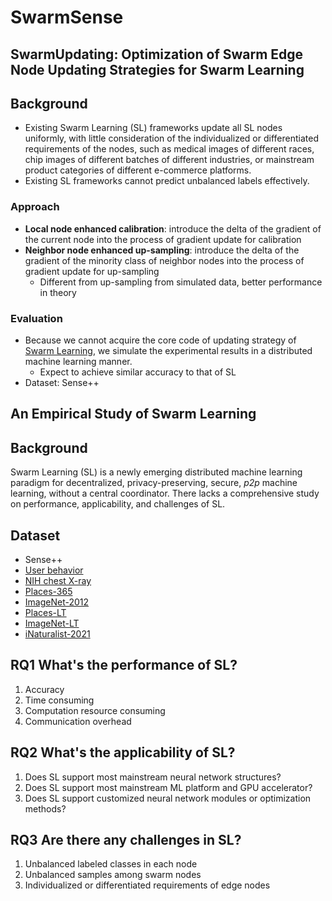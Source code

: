 # SwarmSense

## SwarmUpdating: Optimization of Swarm Edge Node Updating Strategies for Swarm Learning

## Background

+ Existing Swarm Learning (SL) frameworks update all SL nodes uniformly, with little consideration of the individualized or differentiated requirements of the nodes, such as medical images of different races, chip images of different batches of different industries, or mainstream product categories of different e-commerce platforms.
+ Existing SL frameworks cannot predict unbalanced labels effectively.

### Approach

+ **Local node enhanced calibration**: introduce the delta of the gradient of the current node into the process of gradient update for calibration
+ **Neighbor node enhanced up-sampling**: introduce the delta of the gradient of the minority class of neighbor nodes into the process of gradient update for up-sampling
  - Different from up-sampling from simulated data, better performance in theory

### Evaluation

+ Because we cannot acquire the core code of updating strategy of [Swarm Learning](https://github.com/HewlettPackard/swarm-learning), we simulate the experimental results in a distributed machine learning manner.
  - Expect to achieve similar accuracy to that of SL
+ Dataset: Sense++

## An Empirical Study of Swarm Learning

## Background

Swarm Learning (SL) is a newly emerging distributed machine learning paradigm for decentralized, privacy-preserving, secure, *p2p* machine learning, without a central coordinator. There lacks a comprehensive study on performance, applicability, and challenges of SL.

## Dataset

+ Sense++
+ [User behavior](https://tianchi.aliyun.com/dataset/dataDetail?dataId=649)
+ [NIH chest X-ray](https://www.kaggle.com/nih-chest-xrays/data)
+ [Places-365](http://places2.csail.mit.edu/)
+ [ImageNet-2012](http://www.image-net.org/)
+ [Places-LT](https://liuziwei7.github.io/projects/LongTail.html)
+ [ImageNet-LT](https://liuziwei7.github.io/projects/LongTail.html)
+ [iNaturalist-2021](https://github.com/visipedia/inat_comp/tree/master/2021)

## RQ1 What's the performance of SL?

1. Accuracy
2. Time consuming
3. Computation resource consuming
4. Communication overhead

## RQ2 What's the applicability of SL?

1. Does SL support most mainstream neural network structures?
2. Does SL support most mainstream ML platform and GPU accelerator?
3. Does SL support customized neural network modules or optimization methods?

## RQ3 Are there any challenges in SL?

1. Unbalanced labeled classes in each node
2. Unbalanced samples among swarm nodes
3. Individualized or differentiated requirements of edge nodes









